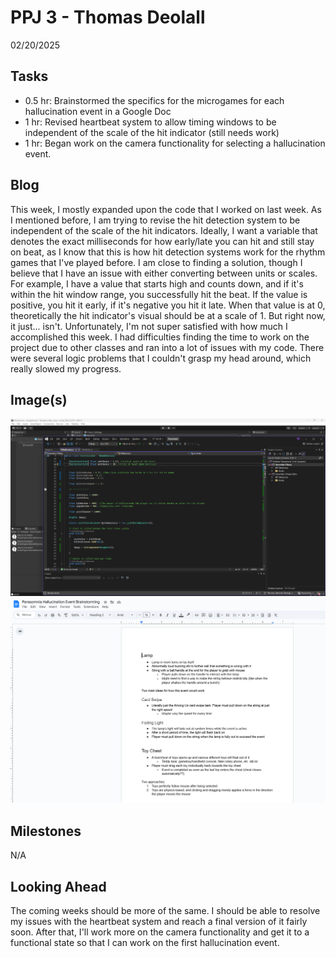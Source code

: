 # PPJ 3 - Thomas Deolall
02/20/2025

## Tasks
- 0.5 hr: Brainstormed the specifics for the microgames for each hallucination event in a Google Doc
- 1 hr: Revised heartbeat system to allow timing windows to be independent of the scale of the hit indicator (still needs work)
- 1 hr: Began work on the camera functionality for selecting a hallucination event.

## Blog
This week, I mostly expanded upon the code that I worked on last week. As I mentioned before, I am trying to revise the hit detection system to be independent of the scale of the hit indicators. Ideally, I want a variable that denotes the exact milliseconds for how early/late you can hit and still stay on beat, as I know that this is how hit detection systems work for the rhythm games that I've played before. I am close to finding a solution, though I believe that I have an issue with either converting between units or scales. For example, I have a value that starts high and counts down, and if it's within the hit window range, you successfully hit the beat. If the value is positive, you hit it early, if it's negative you hit it late. When that value is at 0, theoretically the hit indicator's visual should be at a scale of 1. But right now, it just... isn't. 
Unfortunately, I'm not super satisfied with how much I accomplished this week. I had difficulties finding the time to work on the project due to other classes and ran into a lot of issues with my code. There were several logic problems that I couldn't grasp my head around, which really slowed my progress. 

## Image(s)
![image](assets/ppj3.png)
![image](assets/ppj3_2.png)

## Milestones
N/A

## Looking Ahead
The coming weeks should be more of the same. I should be able to resolve my issues with the heartbeat system and reach a final version of it fairly soon. After that, I'll work more on the camera functionality and get it to a functional state so that I can work on the first hallucination event.
